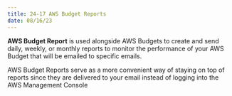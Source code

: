 ```yaml
---
title: 24-17 AWS Budget Reports
date: 08/16/23
---
```


**AWS Budget Report** is used alongside AWS Budgets to create and send daily, weekly, or monthly reports to monitor the performance of your AWS Budget that will be emailed to specific emails.

AWS Budget Reports serve as a more convenient way of staying on top of reports since they are delivered to your email instead of logging into the AWS Management Console
